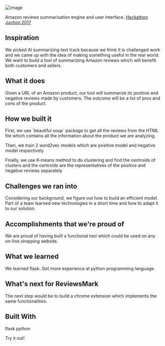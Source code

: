 ![image](https://user-images.githubusercontent.com/1292230/90389392-29d6a000-e092-11ea-8752-eb5a935ec1e1.png)

Amazon reviews summarisation engine and user interface. [Hackathon Juction 2017](https://devpost.com/software/reviewsmark)

## Inspiration
We picked AI summarizing text track because we think it is challenged work and we came up with the idea of making something useful in the real world. We want to build a tool of summarizing Amazon reviews which will benefit both customers and sellers.

## What it does
Given a URL of an Amazon product, our tool will summarize its positive and negative reviews made by customers. The outcome will be a list of pros and cons of the product.

## How we built it
First, we use ´beautiful soup´ package to get all the reviews from the HTML file which contains all the information about the product we are analyzing.

Then, we train 2 word2vec models which are positive model and negative model respectively

Finally, we use K-means method to do clustering and find the centroids of clusters and the centroids are the representatives of the positive and negative reviews separately

## Challenges we ran into
Considering our background, we figure out how to build an efficient model. Part of a team learned new technologies in a short time and how to adapt it to our solution.

## Accomplishments that we're proud of
We are proud of having built a functional tool which could be used on any on-line shopping website.

## What we learned
We learned flask. Got more experience at python programming language.

## What's next for ReviewsMark
The next step would be to build a chrome extension which implements the same functionalities.

## Built With
flask
python

Try it out!
